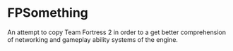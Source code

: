 # FPSomething

An attempt to copy Team Fortress 2 in order to a get better comprehension of networking and gameplay ability systems of the engine.

